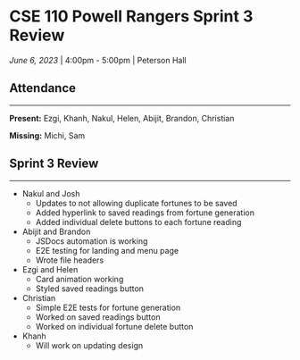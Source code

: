 # CSE 110 Powell Rangers Sprint 3 Review
*June 6, 2023* | 4:00pm - 5:00pm | Peterson Hall

## Attendance
___
**Present:** Ezgi, Khanh, Nakul, Helen, Abijit, Brandon, Christian

**Missing:** Michi, Sam

## Sprint 3 Review
___
- Nakul and Josh
  - Updates to not allowing duplicate fortunes to be saved
  - Added hyperlink to saved readings from fortune generation
  - Added individual delete buttons to each fortune reading
- Abijit and Brandon
  - JSDocs automation is working
  - E2E testing for landing and menu page
  - Wrote file headers
- Ezgi and Helen
  - Card animation working
  - Styled saved readings button
- Christian
  - Simple E2E tests for fortune generation
  - Worked on saved readings button
  - Worked on individual fortune delete button
- Khanh
  - Will work on updating design
